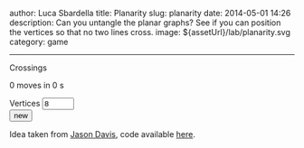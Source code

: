 author: Luca Sbardella
title: Planarity
slug: planarity
date: 2014-05-01 14:26
description: Can you untangle the planar graphs? See if you can position the vertices so that no two lines cross.
image: ${assetUrl}/lab/planarity.svg
category: game

---

<div class="row">
<div class="col-sm-3">
    <div class="well">
        <p>Crossings <strong><span id="count"></span></strong></p>
        <p><span id="move-count">0 moves</span> in <span id="timer">0</span> s</p>
        <form class="form" role="form">
            <div class="form-group">
                <label class="sr-only" for="nodes">Vertices</label>
                <input class="form-control" id="nodes" type="number" min="4" max="99" value="8" placeholder="Vertices" required>
            </div>
            <button id="generate" type="submit" class="btn btn-default">new</button>
        </form>
    </div>
</div>
<div class="col-sm-9">
    <div id="planarity"></div>
</div>
</div>

Idea taken from [Jason Davis](http://www.jasondavies.com/planarity/),
code available
<a href="${assetUrl}/lab/planarity.js" target="_self">here</a>.

<script type="text/javascript">
lux.require(['jquery', 'd3', 'lucasbardella/lab/planarity'], function ($, d3, Planarity) {
    var timer = $('#timer'),
        moveCounter = $('#move-count'),
        cross = $('#count'),
        format = d3.format(",.1f"),
        p = new Planarity('#planarity');

    d3.timer(function() {
        if (p.count) timer.text(format((+new Date - p.started) / 1000));
        moveCounter.text(p.moves + " move" + (p.moves !== 1 ? "s" : ""));
        cross.text(p.count + '');
    });

    $("#generate").on("click", function (e) {
        e.preventDefault();
        p.nodes = parseInt($('#nodes').val(), 10);
        p.start();
    });
    p.start();
});
</script>
